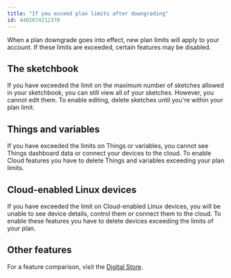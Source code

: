 ```yaml
---
title: "If you exceed plan limits after downgrading"
id: 4401874212370
---
```


When a plan downgrade goes into effect, new plan limits will apply to your account. If these limits are exceeded, certain features may be disabled.

## The sketchbook

If you have exceeded the limit on the maximum number of sketches allowed in your sketchbook, you can still view all of your sketches. However, you cannot edit them. To enable editing, delete sketches until you're within your plan limit.

## Things and variables

If you have exceeded the limits on Things or variables, you cannot see Things dashboard data or connect your devices to the cloud. To enable Cloud features you have to delete Things and variables exceeding your plan limits.

## Cloud-enabled Linux devices

If you have exceeded the limit on Cloud-enabled Linux devices, you will be unable to see device details, control them or connect them to the cloud. To enable these features you have to delete devices exceeding the limits of your plan.

## Other features

For a feature comparison, visit the [Digital Store](https://cloud.arduino.cc/plans).
